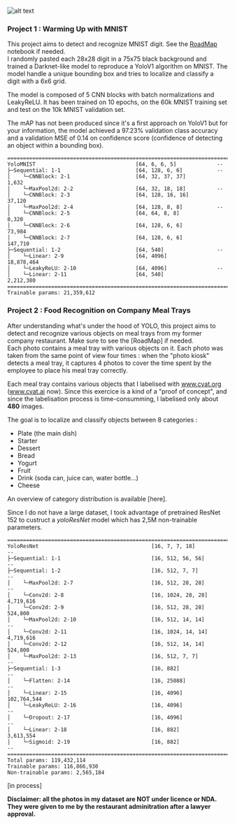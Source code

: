 ![alt text](https://github.com/ThOpaque/Food_Recognition/blob/main/WarmingUp_with_MNIST/results/MNIST_localization_10exemples.png)


### Project 1 : Warming Up with MNIST
This project aims to detect and recognize MNIST digit. See the [RoadMap](https://github.com/ThOpaque/Food_Recognition/blob/main/WarmingUp_with_MNIST/RoadMap.md) notebook if needed.\
I randomly pasted each 28x28 digit in a 75x75 black background and trained a Darknet-like model to reproduce a YoloV1 algorithm on MNIST. The model handle a unique bounding box and tries to localize and classify a digit with a 6x6 grid.

The model is composed of 5 CNN blocks with batch normalizations and LeakyReLU. It has been trained on 10 epochs, on the 60k MNIST training set and test on the 10k MNIST validation set. 

The mAP has not been produced since it's a first approach on YoloV1 but for your information, the model achieved a 97.23% validation class accuracy and a validation MSE of 0.14 on confidence score (confidence of detecting an object within a bounding box).


```
==========================================================================================
YoloMNIST                                [64, 6, 6, 5]             --
├─Sequential: 1-1                        [64, 128, 6, 6]           --
│    └─CNNBlock: 2-1                     [64, 32, 37, 37]          1,632
│    └─MaxPool2d: 2-2                    [64, 32, 18, 18]          --
│    └─CNNBlock: 2-3                     [64, 128, 16, 16]         37,120
│    └─MaxPool2d: 2-4                    [64, 128, 8, 8]           --
│    └─CNNBlock: 2-5                     [64, 64, 8, 8]            8,320
│    └─CNNBlock: 2-6                     [64, 128, 6, 6]           73,984
│    └─CNNBlock: 2-7                     [64, 128, 6, 6]           147,710
├─Sequential: 1-2                        [64, 540]                 --
│    └─Linear: 2-9                       [64, 4096]                18,878,464
│    └─LeakyReLU: 2-10                   [64, 4096]                --
│    └─Linear: 2-11                      [64, 540]                 2,212,380
==========================================================================================
Trainable params: 21,359,612
```


### Project 2 : Food Recognition on Company Meal Trays
After understanding what's under the hood of YOLO, this project aims to detect and recognize various objects on meal trays from my former company restaurant. Make sure to see the [RoadMap] if needed. \
Each photo contains a meal tray with various objects on it. Each photo was taken from the same point of view four times : when the "photo kiosk" detects a meal tray, it captures 4 photos to cover the time spent by the employee to place his meal tray correctly.

Each meal tray contains various objects that I labelised with www.cvat.org (www.cvat.ai now). Since this exercice is a kind of a "proof of concept", and since the labelisation process is time-consumming, I labelised only about **480** images.

The goal is to localize and classify objects between 8 categories :
* Plate (the main dish)
* Starter
* Dessert
* Bread
* Yogurt
* Fruit
* Drink (soda can, juice can, water bottle...)
* Cheese

An overview of category distribution is available [here].

Since I do not have a large dataset, I took advantage of pretrained ResNet 152 to custruct a *yoloResNet* model which has 2,5M non-trainable parameters.

```
===============================================================================================
YoloResNet                                    [16, 7, 7, 18]            --
├─Sequential: 1-1                             [16, 512, 56, 56]         --
├─Sequential: 1-2                             [16, 512, 7, 7]           --
│    └─MaxPool2d: 2-7                         [16, 512, 28, 28]         --
│    └─Conv2d: 2-8                            [16, 1024, 28, 28]        4,719,616
│    └─Conv2d: 2-9                            [16, 512, 28, 28]         524,800
│    └─MaxPool2d: 2-10                        [16, 512, 14, 14]         --
│    └─Conv2d: 2-11                           [16, 1024, 14, 14]        4,719,616
│    └─Conv2d: 2-12                           [16, 512, 14, 14]         524,800
│    └─MaxPool2d: 2-13                        [16, 512, 7, 7]           --
├─Sequential: 1-3                             [16, 882]                 --
│    └─Flatten: 2-14                          [16, 25088]               --
│    └─Linear: 2-15                           [16, 4096]                102,764,544
│    └─LeakyReLU: 2-16                        [16, 4096]                --
│    └─Dropout: 2-17                          [16, 4096]                --
│    └─Linear: 2-18                           [16, 882]                 3,613,554
│    └─Sigmoid: 2-19                          [16, 882]                 --
===============================================================================================
Total params: 119,432,114
Trainable params: 116,866,930
Non-trainable params: 2,565,184
```

[in process]


**Disclaimer: all the photos in my dataset are NOT under licence or NDA. They were given to me by the restaurant adminitration after a lawyer approval.**

